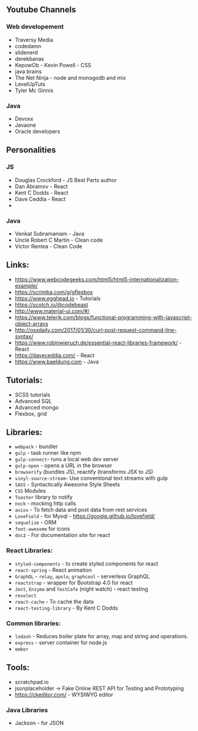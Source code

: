 ## Youtube Channels

###	Web developement

- Traversy Media
- codedamn
- slidenerd
- derekbanas
- KepowOb - Kevin Powell - CSS
- java brains
- The Net Ninja - node and monogodb and mix
- LevelUpTuts
- Tyler Mc Ginnis

### Java

- Devoxx
- Javaone
- Oracle developers

## Personalities

### JS

- Douglas Crockford - JS Best Parts author
- Dan Abramov - React
- Kent C Dodds - React
- Dave Ceddia - React
-

### Java

- Venkat Subramaniam - Java
- Uncle Robert C Martin - Clean code
- Victor Rentea - Clean Code

## Links:

- https://www.webcodegeeks.com/html5/html5-internationalization-example/
- https://scrimba.com/g/gflexbox
- https://www.egghead.io - Tutorials
-	https://scotch.io/@codebeast
-	http://www.material-ui.com/#/
- https://www.telerik.com/blogs/functional-programming-with-javascript-object-arrays
- http://osxdaily.com/2017/01/30/curl-post-request-command-line-syntax/
- https://www.robinwieruch.de/essential-react-libraries-framework/ - React
- https://daveceddia.com/ - React
- https://www.baeldung.com - Java

## Tutorials:

- SCSS tutorials
- Advanced SQL
- Advanced mongo
- Flexbox, grid

## Libraries:

* `webpack` - bundler
* `gulp` - task runner like npm
* `gulp-connect`- runs a local web dev server
* `gulp-open` - opens a URL in the browser
* `browserify` (bundles JS), reactify (transforms JSX to JS)
* `vinyl-source-stream`- Use conventional text streams with gulp
* `SASS` - Syntactically Awesome Style Sheets
* `CSS` Modules
* `Toaster` library to notify
* `nock` - mocking http calls
* `axios` - To fetch data and post data from rest services
* `LoveField` - for Mysql - https://google.github.io/lovefield/
* `sequelize` - ORM
* `font-awesome` for icons
* `doc`z - For documentation site for react

### React Libraries:

* `styled-components` - to create styled components for react
* `react-spring` - React animation
* `GraphQL` - `relay`, `apolo`, `graphcool` - serverless GraphQL
* `reactstrap` - wrapper for Bootstrap 4.0 for react
* `Jest`, `Enzyme` and `TestCafe` (night watch) - react testing
* `reselect`
* `react-cache` - To cache the data
* `react-testing-library` - By Kent C Dodds

### Common libraries:

* `lodash` - Reduces boiler plate for array, map and string and operations.
* `express` - server container for node.js
* `ember`

## Tools:

-	scratchpad.io
-	jsonplaceholder -> Fake Online REST API for Testing and Prototyping
-	https://ckeditor.com/ - WYSIWYG editor

### Java Libraries

- Jackson - for JSON

